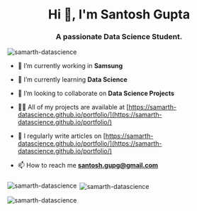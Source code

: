 <h1 align="center">Hi 👋, I'm Santosh Gupta</h1>
<h3 align="center">A passionate Data Science Student.</h3>

<p align="left"> <img src="https://komarev.com/ghpvc/?username=samarth-datascience&label=Profile%20views&color=0e75b6&style=flat" alt="samarth-datascience" /> </p>

- 🔭 I’m currently working in **Samsung**

- 🌱 I’m currently learning **Data Science**

- 👯 I’m looking to collaborate on **Data Science Projects**

- 👨‍💻 All of my projects are available at [https://samarth-datascience.github.io/portfolio/](https://samarth-datascience.github.io/portfolio/)

- 📝 I regularly write articles on [https://samarth-datascience.github.io/portfolio/](https://samarth-datascience.github.io/portfolio/)

- 📫 How to reach me **santosh.gupg@gmail.com**

<p><h3></h3></p>
<p align="left">
</p> </p>

<p><img align="left" src="https://github-readme-stats.vercel.app/api/top-langs?username=samarth-datascience&show_icons=true&locale=en&layout=compact" alt="samarth-datascience" /></p>

<p>&nbsp;<img align="center" src="https://github-readme-stats.vercel.app/api?username=samarth-datascience&show_icons=true&locale=en" alt="samarth-datascience" /></p>

<p><img align="center" src="https://github-readme-streak-stats.herokuapp.com/?user=samarth-datascience&" alt="samarth-datascience" /></p>
